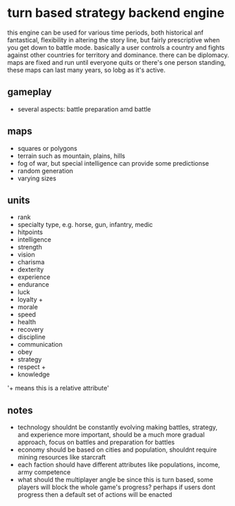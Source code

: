 # turn based strategy backend engine

this engine can be used for various time periods, both historical anf fantastical, flexibility in altering the story line, but fairly prescriptive when you get down to battle mode.  basically a user controls a country and fights against other countries for territory and dominance.  there can be diplomacy.  maps are fixed and run until everyone quits or there's one person standing, these maps can last many years, so lobg as it's active.


## gameplay

* several aspects: battle preparation amd battle

## maps

* squares or polygons
* terrain such as mountain, plains, hills
* fog of war, but special intelligence can provide some predictionse
* random generation
* varying sizes

## units

* rank
* specialty type, e.g. horse, gun, infantry, medic
* hitpoints
* intelligence
* strength
* vision
* charisma
* dexterity
* experience
* endurance
* luck
* loyalty +
* morale
* speed
* health
* recovery
* discipline
* communication
* obey
* strategy
* respect +
* knowledge

'+ means this is a relative attribute'


## notes

* technology shouldnt be constantly evolving making battles, strategy, and experience more important, should be a much more gradual approach, focus on battles and preparation for battles
* economy should be based on cities and population, shouldnt require mining resources like starcraft
* each faction should have different attributes like populations, income, army competence
* what should the multiplayer angle be since this is turn based, some players will block the whole game's progress?  perhaps if users dont progress then a default set of actions will be enacted

